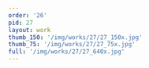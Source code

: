 ```yaml
---
order: '26'
pid: 27
layout: work
thumb_150: '/img/works/27/27_150x.jpg'
thumb_75: '/img/works/27/27_75x.jpg'
full: '/img/works/27/27_640x.jpg'
---
```

